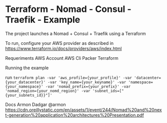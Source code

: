 # Terraform - Nomad - Consul - Traefik - Example

The project launches a Nomad + Consul + Traefik using a Terraform

To run, configure your AWS provider as described in https://www.terraform.io/docs/providers/aws/index.html

Requeriments
    AWS Account
    AWS Cli
    Packer
    Terraform

Running the example

run `terraform plan -var 'aws_profile={your_profile}' -var 'datacenter={your_datacenter}' -var 'key_name={your_keyname}' -var 'namespace={your_namespace}' -var 'nomad_prefix={your_prefix}' -var 'nomad_region={your_nomd_region}' -var 'subnet_ids=["{your_subnets_id}}"]'`

Docs
 Armon Dadgar @armon
 https://cdn.oreillystatic.com/en/assets/1/event/244/Nomad%20and%20next-generation%20application%20architectures%20Presentation.pdf
